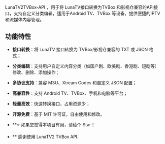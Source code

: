 LunaTV2TVBox-API ，用于将 LunaTV接口转换为TVBox 和影视仓兼容的API接口，支持自定义分类编辑，适用于Android TV、TVBox 等设备，提供便捷的IPTV和流媒体内容管理。

## 功能特性

- **接口转换**：将 LunaTV 接口转换为 TVBox/影视仓兼容的 TXT 或 JSON 格式；
- **分类编辑**：支持用户自定义内容分类（如国产剧、欧美剧、香港剧、短剧等）修改、删除、添加操作；
- **多协议支持**：兼容 M3U、Xtream Codes 和自定义 JSON 配置；
- **高兼容性**：支持 Android TV、TVBox、手机和电脑等平台；
- **轻量高效**：快速转换接口，占用资源少；
- **开源免费**：基于 MIT 许可证，自由使用和修改。


- **⭐ 如果您觉得本项目有用，请给个 Star！  
- **   感谢使用 LunaTV2 TVBox API.         

